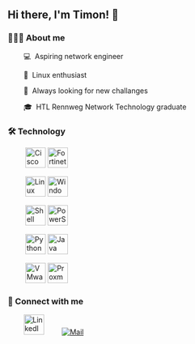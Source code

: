 ## Hi there, I'm Timon! 👋

### 👨🏻‍💻 About me

&nbsp;&nbsp;&nbsp;&nbsp;&nbsp;&nbsp;&nbsp;&nbsp;💻&nbsp;&nbsp;Aspiring network engineer

&nbsp;&nbsp;&nbsp;&nbsp;&nbsp;&nbsp;&nbsp;&nbsp;🐧&nbsp;&nbsp;Linux enthusiast

&nbsp;&nbsp;&nbsp;&nbsp;&nbsp;&nbsp;&nbsp;&nbsp;🌱&nbsp;&nbsp;Always looking for new challanges

&nbsp;&nbsp;&nbsp;&nbsp;&nbsp;&nbsp;&nbsp;&nbsp;🎓&nbsp;&nbsp;HTL Rennweg Network Technology graduate 



### 🛠 Technology

<p style="padding:0px">
&nbsp;&nbsp;&nbsp;&nbsp;&nbsp;&nbsp;&nbsp;&nbsp;
<img alt="Cisco" src="https://img.shields.io/badge/Cisco-121011?style=for-the-badge&logo=cisco&logoColor=1BA0D7" height="40" />
<img alt="Fortinet" src="https://img.shields.io/badge/Fortinet-121011?style=for-the-badge&logo=fortinet&logoColor=EE3124" height="40" />

&nbsp;&nbsp;&nbsp;&nbsp;&nbsp;&nbsp;&nbsp;&nbsp;
<img alt="Linux" src="https://img.shields.io/badge/Linux-121011?style=for-the-badge&logo=linux&logoColor=FCC624" height="40"/>
<img alt="Windows" src="https://img.shields.io/badge/Windows-121011?style=for-the-badge&logo=windows&logoColor=0078D6" height="40" />

&nbsp;&nbsp;&nbsp;&nbsp;&nbsp;&nbsp;&nbsp;&nbsp;
<img alt="Shell" src="https://img.shields.io/badge/Shell-121011?style=for-the-badge&logo=gnu-bash&logoColor=4EAA25" height="40" />
<img alt="PowerShell" src="https://img.shields.io/badge/PowerShell-121011?style=for-the-badge&logo=powershell&logoColor=5391FE" height="40" />

&nbsp;&nbsp;&nbsp;&nbsp;&nbsp;&nbsp;&nbsp;&nbsp;
<img alt="Python" src="https://img.shields.io/badge/Python-121011?style=for-the-badge&logo=python&logoColor=3776AB" height="40" />
<img alt="Java" src="https://img.shields.io/badge/Java-121011?style=for-the-badge&logo=oracle&logoColor=F80000" height="40" />

&nbsp;&nbsp;&nbsp;&nbsp;&nbsp;&nbsp;&nbsp;&nbsp;
<img alt="VMware" src="https://img.shields.io/badge/VMware-121011?style=for-the-badge&logo=vmware&logoColor=607078" height="40" />
<img alt="Proxmox" src="https://img.shields.io/badge/Proxmox-121011?style=for-the-badge&logo=proxmox&logoColor=E57000" height="40" />
</p>



### 🤝 Connect with me
&nbsp;&nbsp;&nbsp;&nbsp;&nbsp;&nbsp;&nbsp;&nbsp;<a href="https://www.linkedin.com/in/timon-schwarz/"><img alt="LinkedIn" src="https://img.shields.io/badge/LinkedIn-121011?style=for-the-badge&logo=linkedin&logoColor=0A66C2" height="40" /></a>
&nbsp;&nbsp;&nbsp;&nbsp;&nbsp;&nbsp;&nbsp;&nbsp;<a href="mailto:timon.general@gmail.com"><img alt="Mail" src="https://img.shields.io/badge/Mail-121011?style=for-the-badge&logo=gmail&logoColor=EA4335" height="$0" /></a>

